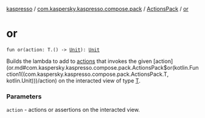 [kaspresso](../../index.md) / [com.kaspersky.kaspresso.compose.pack](../index.md) / [ActionsPack](index.md) / [or](./or.md)

# or

`fun or(action: T.() -> `[`Unit`](https://kotlinlang.org/api/latest/jvm/stdlib/kotlin/-unit/index.html)`): `[`Unit`](https://kotlinlang.org/api/latest/jvm/stdlib/kotlin/-unit/index.html)

Builds the lambda to add to [actions](#) that invokes the given [action](or.md#com.kaspersky.kaspresso.compose.pack.ActionsPack$or(kotlin.Function1((com.kaspersky.kaspresso.compose.pack.ActionsPack.T, kotlin.Unit)))/action) on the interacted view of type [T](index.md#T).

### Parameters

`action` - actions or assertions on the interacted view.